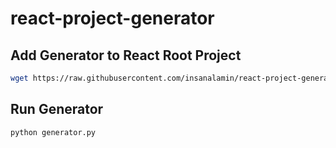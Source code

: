 # react-project-generator

## Add Generator to React Root Project
```sh
wget https://raw.githubusercontent.com/insanalamin/react-project-generator/main/generator.py
```
## Run Generator
```sh
python generator.py
```

